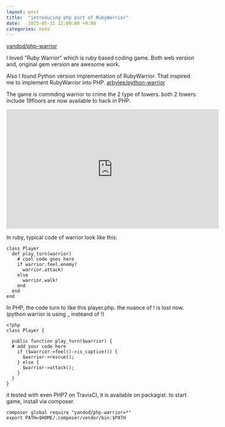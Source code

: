 ```yaml
---
layout: post
title:  "introducing php port of RubyWarrior"
date:   2015-05-31 12:00:00 +9:00
categories: note
---
```


[yandod/php-warrior](https://github.com/yandod/php-warrior)

I loved "Ruby Warrior" which is ruby based coding game.
Both web version and, original gem version are awesome work.

Also I found Python version implementation of RubyWarrior.
That inspired me to implement RubyWarrior into PHP.
[arbylee/python-warrior](https://github.com/arbylee/python-warrior)


The game is commding warrior to crime the 2 type of towers.
both 2 towers include 19floors are now available to hack in PHP.

<iframe width="560" height="315" src="https://www.youtube.com/embed/Pt_qerDO28c" frameborder="0" allowfullscreen></iframe>

In ruby, typical code of warrior look like this:

    class Player
      def play_turn(warrior)
        # cool code goes here
        if warrior.feel.enemy?
          warrior.attack!
        else
          warrior.walk!
        end
      end
    end

In PHP, the code turn to like this player.php.
the nuance of ! is lost now. (python warrior is using _ insteand of !)

    <?php
    class Player {

      public function play_turn($warrior) {
      # add your code here
        if ($warrior->feel()->is_captive()) {
          $warrior->rescue();
        } else {
          $warrior->attack();
        }
      }
    }

it tested with even PHP7 on TravisCI, it is available on packagist.
to start game, install via composer.

    composer global require "yandod/php-warrior=*"
    export PATH=$HOME/.composer/vendor/bin:$PATH
